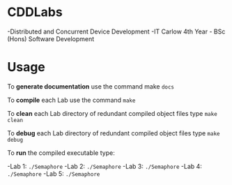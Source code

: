 # CDDLabs
-Distributed and Concurrent Device Development
-IT Carlow 4th Year - BSc (Hons) Software Development

# Usage

To **generate documentation** use the command make ```docs```

To **compile** each Lab use the command ```make```

To **clean** each Lab directory of redundant compiled object files type ```make clean```

To **debug** each Lab directory of redundant compiled object files type ```make debug```

To **run** the compiled executable type: 

-Lab 1: ```./Semaphore```
-Lab 2: ```./Semaphore```
-Lab 3: ```./Semaphore``` 
-Lab 4: ```./Semaphore``` 
-Lab 5: ```./Semaphore```
